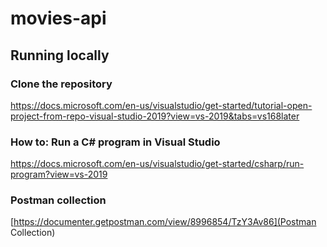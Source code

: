 # movies-api

## Running locally
### Clone the repository
https://docs.microsoft.com/en-us/visualstudio/get-started/tutorial-open-project-from-repo-visual-studio-2019?view=vs-2019&tabs=vs168later
### How to: Run a C# program in Visual Studio
https://docs.microsoft.com/en-us/visualstudio/get-started/csharp/run-program?view=vs-2019

### Postman collection
[https://documenter.getpostman.com/view/8996854/TzY3Av86](Postman Collection)
